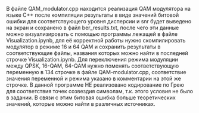 В файле QAM_modulator.cpp находится реализация QAM модулятора на языке C++ после компиляции результаты в виде значений битовой ошибки для соответствующего уровня дисперсии и snr будет выведено на экран и сохранено в файл ber_results.txt, после чего эти данные можно визуализировать с помощью программы лежащей в файле Visualization.ipynb, для её корректной работы нужно скомпилировать модулятор в режиме 16 и 64 QAM и сохранить результаты в соответствующие файлы, названия которых можно найти в последней строчке Visualization.ipynb.
Для переключения режима модуляции между QPSK, 16-QAM, 64-QAM нужно поменять соответствующую переменную в 134 строчке в файле QAM-modulator.cpp, соответствие значения переменной и режима указано в комментарии на этой же строчке.
В данной программе НЕ реализовано кодирование по Грею для соответствия точек созвездия символам, т.к. этого условия не было в задании. В связи с этим битовая ошибка больше теоретических значений, которые можно найти в различных источниках.
